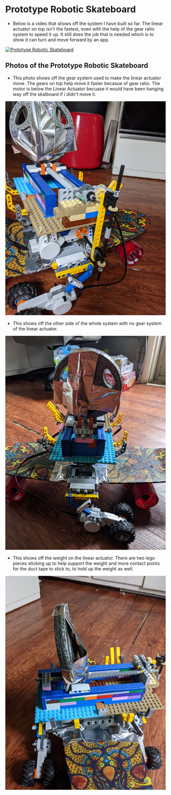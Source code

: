 # Prototype Robotic Skateboard

  - Below is a video that shows off the system I have built so far. The linear actuator on top isn't the fastest, even with the help of the gear ratio system to speed it up. It still does the job that is needed which is to show it can turn and move forward by an app.

[![Prototype Robotic Skateboard](https://img.youtube.com/vi/vQm4_WNiRLM/0.jpg)](https://youtu.be/vQm4_WNiRLM)

## Photos of the Prototype Robotic Skateboard

  - This photo shows off the gear system used to make the linear actuator move. The gears on top help move it faster becasue of gear ratio. The motor is below the Linear Actuator becuase it would have been hanging way off the skatboard if i didn't move it.

![Side with Gear System](/Images/PXL_20210428_222316400.jpg)

  - This shows off the other side of the whole system with no gear system of the linear actuator.

![Side with No Gears](/Images/PXL_20210428_222305171.jpg)

  - This shows off the weight on the linear actuator. There are two lego pieces sticking up to help support the weight and more contact points for the duct tape to stick to, to hold up the weight as well.

![Weight on Linear Actuator](/Images/PXL_20210428_222258464.jpg)
